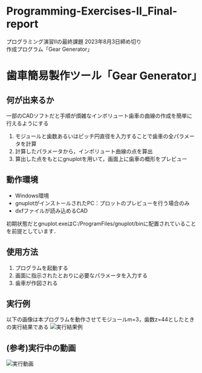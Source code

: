 # Programming-Exercises-II_Final-report
プログラミング演習IIの最終課題 2023年8月3日締め切り<br>
作成プログラム「Gear Generator」

# 歯車簡易製作ツール「Gear Generator」

## 何が出来るか
一部のCADソフトだと手順が煩雑なインボリュート歯車の曲線の作成を簡単に行えるようにする
1. モジュールと歯数あるいはピッチ円直径を入力することで歯車の全パラメータを計算
1. 計算したパラメータから，インボリュート曲線の点を算出
1. 算出した点をもとにgnuplotを用いて，画面上に歯車の概形をプレビュー

## 動作環境
- Windows環境
- gnuplotがインストールされたPC：プロットのプレビューを行う場合のみ
- dxfファイルが読み込めるCAD

初期状態だとgnuplot.exeはC:/ProgramFiles/gnuplot/binに配置されていることを前提としています．

## 使用方法
1. プログラムを起動する
1. 画面に指示されたとおりに必要なパラメータを入力する
1. 歯車が作図される

## 実行例
以下の画像は本プログラムを動作させてモジュールm=3，歯数z=44としたときの実行結果である
![実行結果例](https://github.com/StarandRiver/Programming-Exercises-II_Final-report/assets/71925121/21a7af6a-7b3b-487f-b9c7-fc1d140d3f0e)

## (参考)実行中の動画
![実行動画](https://github.com/StarandRiver/Programming-Exercises-II_Final-report/assets/71925121/1f1f4a7d-5715-4f87-9d5a-fcf0a54efee9)

